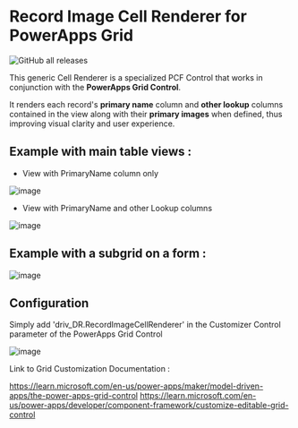 # Record Image Cell Renderer for PowerApps Grid
![GitHub all releases](https://img.shields.io/github/downloads/drivardxrm/RecordImage.CellRenderer/total)

This generic Cell Renderer is a specialized PCF Control that works in conjunction with the **PowerApps Grid Control**.

It renders each record's **primary name** column and **other lookup** columns contained in the view along with their **primary images** when defined, 
thus improving visual clarity and user experience.

## Example with main table views : 

- View with PrimaryName column only

![image](https://github.com/drivardxrm/RecordImage.CellRenderer/assets/38399134/0a9e23cc-0ce5-4a56-abe8-8e3f0d410ef7)

- View with PrimaryName and other Lookup columns

![image](https://github.com/drivardxrm/RecordImage.CellRenderer/assets/38399134/72366317-fb96-40ba-97dd-550e9676e8a1)


## Example with a subgrid on a form :

![image](https://github.com/drivardxrm/RecordImage.CellRenderer/assets/38399134/43b82e52-79eb-47e5-86b5-9baf44e9b2da)

## Configuration

Simply add 'driv_DR.RecordImageCellRenderer' in the Customizer Control parameter of the PowerApps Grid Control

![image](https://github.com/drivardxrm/RecordImage.CellRenderer/assets/38399134/3d45fb0c-7b1f-4a54-a2b0-35ac6df434a7)


Link to Grid Customization Documentation :

https://learn.microsoft.com/en-us/power-apps/maker/model-driven-apps/the-power-apps-grid-control
https://learn.microsoft.com/en-us/power-apps/developer/component-framework/customize-editable-grid-control

